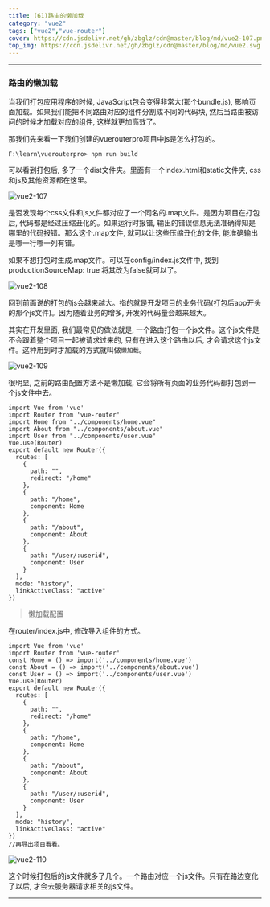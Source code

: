 ```yaml
---
title: (61)路由的懒加载
category: "vue2"
tags: ["vue2","vue-router"]
cover: https://cdn.jsdelivr.net/gh/zbglz/cdn@master/blog/md/vue2-107.png
top_img: https://cdn.jsdelivr.net/gh/zbglz/cdn@master/blog/md/vue2.svg
---
```


***

### 路由的懒加载


当我们打包应用程序的时候, JavaScript包会变得非常大(那个bundle.js), 影响页面加载。如果我们能把不同路由对应的组件分割成不同的代码块, 然后当路由被访问的时候才加载对应的组件, 这样就更加高效了。

那我们先来看一下我们创建的vuerouterpro项目中js是怎么打包的。

    F:\learn\vuerouterpro> npm run build

可以看到打包后, 多了一个dist文件夹。里面有一个index.html和static文件夹, css和js及其他资源都在这里。


![vue2-107](https://cdn.jsdelivr.net/gh/zbglz/cdn@master/blog/md/vue2-107.png)


是否发现每个css文件和js文件都对应了一个同名的.map文件。是因为项目在打包后, 代码都是经过压缩丑化的。如果运行时报错, 输出的错误信息无法准确得知是哪里的代码报错。那么这个.map文件, 就可以让这些压缩丑化的文件, 能准确输出是哪一行哪一列有错。

如果不想打包时生成.map文件。可以在config/index.js文件中, 找到productionSourceMap: true
将其改为false就可以了。


![vue2-108](https://cdn.jsdelivr.net/gh/zbglz/cdn@master/blog/md/vue2-108.png)


回到前面说的打包的js会越来越大。指的就是开发项目的业务代码(打包后app开头的那个js文件)。因为随着业务的增多, 开发的代码量会越来越大。


其实在开发里面, 我们最常见的做法就是, 一个路由打包一个js文件。这个js文件是不会跟着整个项目一起被请求过来的,  只有在进入这个路由以后, 才会请求这个js文件。这种用到时才加载的方式就叫做`懒加载`。


![vue2-109](https://cdn.jsdelivr.net/gh/zbglz/cdn@master/blog/md/vue2-109.png)


很明显, 之前的路由配置方法不是懒加载, 它会将所有页面的业务代码都打包到一个js文件中去。


    import Vue from 'vue'
    import Router from 'vue-router'
    import Home from "../components/home.vue"
    import About from "../components/about.vue"
    import User from "../components/user.vue"
    Vue.use(Router)
    export default new Router({
      routes: [
        {
          path: "",
          redirect: "/home"
        },
        {
          path: "/home",
          component: Home
        },
        {
          path: "/about",
          component: About
        },
        {
          path: "/user/:userid",
          component: User
        }
      ],
      mode: "history",
      linkActiveClass: "active"
    })


> 懒加载配置

在router/index.js中, 修改导入组件的方式。


    import Vue from 'vue'
    import Router from 'vue-router'
    const Home = () => import('../components/home.vue')
    const About = () => import('../components/about.vue')
    const User = () => import('../components/user.vue')
    Vue.use(Router)
    export default new Router({
      routes: [
        {
          path: "",
          redirect: "/home"
        },
        {
          path: "/home",
          component: Home
        },
        {
          path: "/about",
          component: About
        },
        {
          path: "/user/:userid",
          component: User
        }
      ],
      mode: "history",
      linkActiveClass: "active"
    })
    //再导出项目看看。


![vue2-110](https://cdn.jsdelivr.net/gh/zbglz/cdn@master/blog/md/vue2-110.png)


这个时候打包后的js文件就多了几个。一个路由对应一个js文件。只有在路边变化了以后, 才会去服务器请求相关的js文件。

***